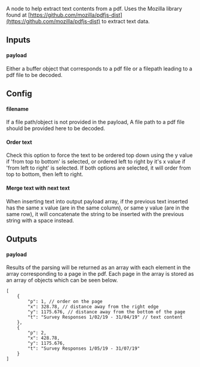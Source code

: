 A node to help extract text contents from a pdf. Uses the Mozilla library found at [https://github.com/mozilla/pdfjs-dist](https://github.com/mozilla/pdfjs-dist) to extract text data.

## Inputs
#### payload
Either a buffer object that corresponds to a pdf file or a filepath leading to a pdf file to be decoded.	

## Config
#### filename
If a file path/object is not provided in the payload, A file path to a pdf file should be provided here to be decoded.

#### Order text
Check this option to force the text to be ordered top down using the y value if 'from top to bottom' is selected, or ordered left to right by it's x value if 'from left to right' is selected. If both options are selected, it will order from top to bottom, then left to right.

#### Merge text with next text
When inserting text into output payload array, if the previous text inserted has the same x value (are in the same column), or same y value (are in the same row), it will concatenate the string to be inserted with the previous string with a space instead.

## Outputs
#### payload
Results of the parsing will be returned as an array with each element in the array corresponding to a page in the pdf. Each page in the array is stored as an array of objects which can be seen below.
```
[
	{
		"p": 1, // order on the page
		"x": 328.78, // distance away from the right edge
		"y": 1175.676, // distance away from the bottom of the page
		"t": "Survey Responses 1/02/19 - 31/04/19" // text content
	},
	{
		"p": 2, 
		"x": 428.78, 
		"y": 1175.676, 
		"t": "Survey Responses 1/05/19 - 31/07/19"
	}
]
```
